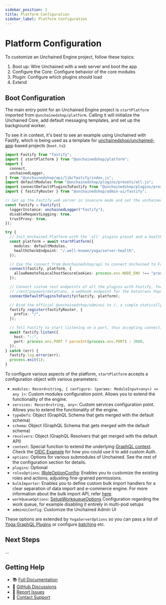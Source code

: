 ```yaml
---
sidebar_position: 1
title: Platform Configuration
sidebar_label: Platform Configuration
---
```



# Platform Configuration

To customize an Unchained Engine project, follow these topics:
1. Boot up: Wire Unchained with a web server and boot the app
2. Configure the Core: Configure behavior of the core modules
3. Plugin: Configure which plugins should load
4. Extend

## Boot Configuration

The main entry point for an Unchained Engine project is `startPlatform` imported from `@unchainedshop/platform`. Calling it will initialize the Unchained Core, add default messaging templates, and set up the background worker.

To see it in context, it's best to see an example using Unchained with Fastify, which is being used as a template for [unchainedshop/unchained-app](https://github.com/unchainedshop/unchained-app)-based projects (`boot.ts`):

```ts
import Fastify from "fastify";
import { startPlatform } from "@unchainedshop/platform";
import {
  connect,
  unchainedLogger,
} from "@unchainedshop/api/lib/fastify/index.js";
import defaultModules from "@unchainedshop/plugins/presets/all.js";
import connectDefaultPluginsToFastify from "@unchainedshop/plugins/presets/all-fastify.js";
import { fastifyRouter } from "@unchainedshop/admin-ui/fastify";

// Set up the Fastify web server in insecure mode and set the unchained default logger as request logger
const fastify = Fastify({
  loggerInstance: unchainedLogger("fastify"),
  disableRequestLogging: true,
  trustProxy: true,
});

try {
  // Init Unchained Platform with the 'all' plugins preset and a healthCheckEndpoint we can use for health checks in containerized environments
  const platform = await startPlatform({
    modules: defaultModules,
    healthCheckEndpoint: "/.well-known/yoga/server-health",
  });

  // Use the connect from @unchainedshop/api to connect Unchained to Fastify, setting up the basic endpoints like /graphql
  connect(fastify, platform, {
    allowRemoteToLocalhostSecureCookies: process.env.NODE_ENV !== "production",
  });

  // Connect custom rest endpoints of all the plugins with Fastify, for example
  // /rest/payment/datatrans, a webhook endpoint for the Datatrans Payment Provider
  connectDefaultPluginsToFastify(fastify, platform);

  // Bind the official @unchainedshop/adminui to /, a simple statically built SPA that uses the GraphQL endpoint of Unchained Engine
  fastify.register(fastifyRouter, {
    prefix: "/",
  });

  // Tell Fastify to start listening on a port, thus accepting connections
  await fastify.listen({
    host: "::",
    port: process.env.PORT ? parseInt(process.env.PORT) : 3000,
  });
} catch (err) {
  fastify.log.error(err);
  process.exit(1);
}
```

To configure various aspects of the platform, `startPlatform` accepts a configuration object with various parameters:
  - `modules: Record<string, { configure: (params: ModuleInput<any>) => any }>`: Custom modules configuration point. Allows you to extend the functionality of the engine.
  - `services: Record<string, any>`: Custom services configuration point. Allows you to extend the functionality of the engine.
  - `typeDefs`:  Object (GraphQL Schema that gets merged with the default schema)
  - `schema`:  Object (GraphQL Schema that gets merged with the default schema)
  - `resolvers`: Object (GraphQL Resolvers that get merged with the default API)
  - `context`: Special function to extend the underlying [GraphQL context](https://the-guild.dev/graphql/yoga-server/docs/features/context). Check the [OIDC Example](https://github.com/unchainedshop/unchained/blob/master/examples/oidc/boot.ts) for how you could use it to add custom Auth.
  - `options`: Options for various submodules of Unchained. See the rest of the configuration section for details.
  - `plugins`: Optional
  - `rolesOptions`: [IRoleOptionConfig](https://docs.unchained.shop/types/interfaces/roles.IRoleOptionConfig.html): Enables you to customize the existing roles and actions, adjusting fine-grained permissions.
  - `bulkImporter`: Enables you to define custom bulk import handlers for a clear separation of data import and e-commerce engine. For more information about the bulk import API, refer [here](../tutorials/bulk-import).
  - `workQueueOptions`: [SetupWorkqueueOptions](https://docs.unchained.shop/types/interfaces/platform.SetupWorkqueueOptions.html) Configuration regarding the work queue, for example disabling it entirely in multi-pod setups
  - `adminUiConfig`: Customize the Unchained Admin UI


These options are extended by `YogaServerOptions` so you can pass a list of [Yoga GraphQL Plugins](https://the-guild.dev/graphql/yoga-server/docs/features/envelop-plugins) or configure [batching](https://the-guild.dev/graphql/yoga-server/docs/features/request-batching) etc.


## Next Steps

...

## Getting Help

- 📚 [Full Documentation](/)
- 💬 [GitHub Discussions](https://github.com/unchainedshop/unchained/discussions)
- 🐛 [Report Issues](https://github.com/unchainedshop/unchained/issues)
- 📧 [Contact Support](mailto:support@unchained.shop)